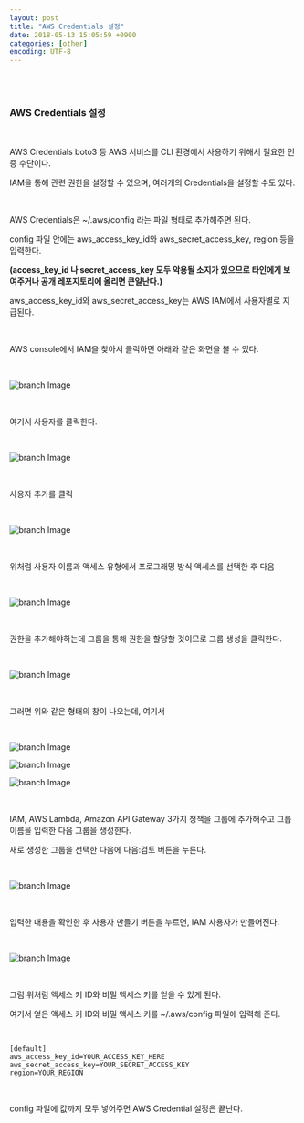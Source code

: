 ```yaml
---
layout: post
title: "AWS Credentials 설정"
date: 2018-05-13 15:05:59 +0900
categories: [other]
encoding: UTF-8
---
```


<br>
<br>

### AWS Credentials 설정

<br>

AWS Credentials boto3 등 AWS 서비스를 CLI 환경에서 사용하기 위해서 필요한 인증 수단이다.

IAM을 통해 관련 권한을 설정할 수 있으며, 여러개의 Credentials을 설정할 수도 있다. 

<br>

AWS Credentials은  ~/.aws/config 라는 파일 형태로 추가해주면 된다.

config 파일 안에는 aws_access_key_id와 aws_secret_access_key, region 등을 입력한다. 

**(access_key_id 나 secret_access_key 모두 악용될 소지가 있으므로 타인에게 보여주거나 공개 레포지토리에 올리면 큰일난다.)**

aws_access_key_id와 aws_secret_access_key는 AWS IAM에서 사용자별로 지급된다. 

<br>

AWS console에서 IAM을 찾아서 클릭하면 아래와 같은 화면을 볼 수 있다. 

<br>

![branch Image](https://raw.githubusercontent.com/Sanghak-Lee/blog/master/static/img/_posts/aws_credentials_01.png)

<br>

여기서 사용자를 클릭한다. 

<br>

![branch Image](https://raw.githubusercontent.com/Sanghak-Lee/blog/master/static/img/_posts/aws_credentials_02.png)

<br>

사용자 추가를 클릭

<br>

![branch Image](https://raw.githubusercontent.com/Sanghak-Lee/blog/master/static/img/_posts/aws_credentials_03.png)

<br>

위처럼 사용자 이름과 액세스 유형에서 프로그래밍 방식 액세스를 선택한 후 다음 

<br>

![branch Image](https://raw.githubusercontent.com/Sanghak-Lee/blog/master/static/img/_posts/aws_credentials_04.png)


<br>

권한을 추가해야하는데 그룹을 통해 권한을 할당할 것이므로 그룹 생성을 클릭한다. 

<br>

![branch Image](https://raw.githubusercontent.com/Sanghak-Lee/blog/master/static/img/_posts/aws_credentials_05.png)

<br>

그러면 위와 같은 형태의 창이 나오는데, 여기서 

<br>

![branch Image](https://raw.githubusercontent.com/Sanghak-Lee/blog/master/static/img/_posts/aws_credentials_06.png)

![branch Image](https://raw.githubusercontent.com/Sanghak-Lee/blog/master/static/img/_posts/aws_credentials_07.png)

![branch Image](https://raw.githubusercontent.com/Sanghak-Lee/blog/master/static/img/_posts/aws_credentials_08.png)

<br>


IAM, AWS Lambda, Amazon API Gateway 3가지 청책을 그룹에 추가해주고 그룹 이름을 입력한 다음 그룹을 생성한다.

새로 생성한 그룹을 선택한 다음에 다음:검토 버튼을 누른다.

<br>

![branch Image](https://raw.githubusercontent.com/Sanghak-Lee/blog/master/static/img/_posts/aws_credentials_09.png)

<br>

입력한 내용을 확인한 후 사용자 만들기 버튼을 누르면, IAM 사용자가 만들어진다. 

<br>


![branch Image](https://raw.githubusercontent.com/Sanghak-Lee/blog/master/static/img/_posts/aws_credentials_10.png)


<br>

그럼 위처럼 액세스 키 ID와 비밀 액세스 키를 얻을 수 있게 된다. 


여기서 얻은 액세스 키 ID와 비밀 액세스 키를 ~/.aws/config 파일에 입력해 준다. 


<br>


```shell
[default]
aws_access_key_id=YOUR_ACCESS_KEY_HERE
aws_secret_access_key=YOUR_SECRET_ACCESS_KEY
region=YOUR_REGION 
```

<br>

config 파일에 값까지 모두 넣어주면 AWS Credential 설정은 끝난다. 

<br>
<br>
